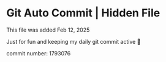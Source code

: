 # Git Auto Commit | Hidden File

This file was added Feb 12, 2025

Just for fun and keeping my daily git commit active 🤪

commit number: 1793076
